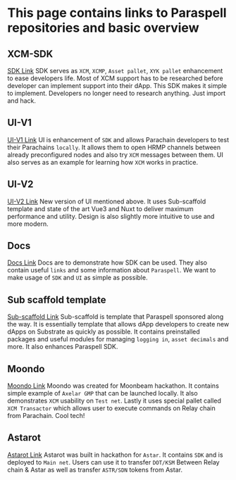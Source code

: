 # This page contains links to Paraspell repositories and basic overview

## XCM-SDK
[SDK Link](https://github.com/paraspell/xcm-sdk)
SDK serves as `XCM`, `XCMP`, `Asset pallet`, `XYK pallet` enhancement to ease developers life. Most of XCM support has to be researched before developer can implement support into their dApp. This SDK makes it simple to implement. Developers no longer need to research anything. Just import and hack.
## UI-V1
[UI-V1 Link](https://github.com/paraspell/ui-v1) UI is enhancement of `SDK` and allows Parachain developers to test their Parachains `locally`. It allows them to open HRMP channels between already preconfigured nodes and also try `XCM` messages between them. UI also serves as an example for learning how `XCM` works in practice.
## UI-V2
[UI-V2 Link](https://github.com/paraspell/ui-v2) New version of UI mentioned above. It uses Sub-scaffold template and state of the art Vue3 and Nuxt to deliver maximum performance and utility. Design is also slightly more intuitive to use and more modern.
## Docs
[Docs Link](https://github.com/paraspell/docs) Docs are to demonstrate how SDK can be used. They also contain useful `links` and some information about `Paraspell`. We want to make usage of `SDK` and `UI` as simple as possible.

## Sub scaffold template
[Sub-scaffold Link](https://github.com/kodadot/sub-scaffold) Sub-scaffold is template that Paraspell sponsored along the way. It is essentially template that allows dApp developers to create new dApps on Substrate as quickly as possible. It contains preinstalled packages and useful modules for managing `logging in`, `asset decimals` and more. It also enhances Paraspell SDK.

## Moondo
[Moondo Link](https://github.com/paraspell/moondo) Moondo was created for Moonbeam hackathon. It contains simple example of `Axelar GMP` that can be launched locally. It also demonstrates `XCM` usability on `Test net`. Lastly it uses special pallet called `XCM Transactor` which allows user to execute commands on Relay chain from Parachain. Cool tech!

## Astarot
[Astarot Link](https://github.com/paraspell/astarot) Astarot was built in hackathon for `Astar`. It contains `SDK` and is deployed to `Main net`. Users can use it to transfer `DOT/KSM` Between Relay chain & Astar as well as transfer `ASTR/SDN` tokens from Astar.